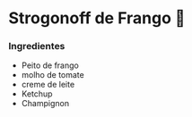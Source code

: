 # Strogonoff de Frango :chicken:

### Ingredientes

- Peito de frango
- molho de tomate
- creme de leite
- Ketchup
- Champignon









